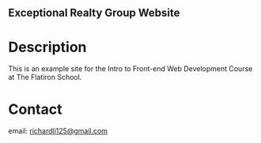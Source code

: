 Exceptional Realty Group Website
---

# Description

This is an example site for the Intro to Front-end Web Development Course at The Flatiron School.

# Contact

email: richardli125@gmail.com